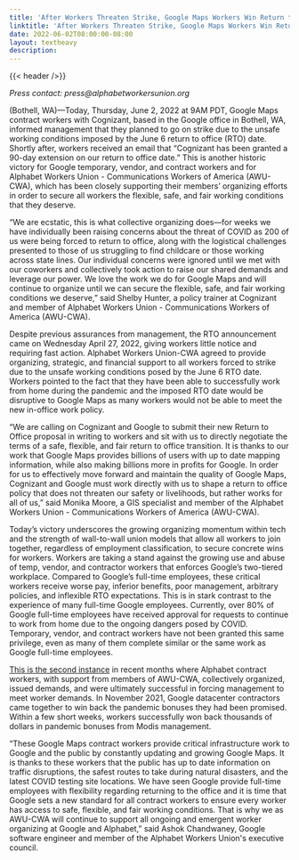```yaml
---
title: 'After Workers Threaten Strike, Google Maps Workers Win Return to Office Extension with Support from AWU-CWA'
linktitle: 'After Workers Threaten Strike, Google Maps Workers Win Return to Office Extension with Support from AWU-CWA'
date: 2022-06-02T08:00:00-08:00
layout: textheavy
description:
---
```


{{< header />}}

_Press contact: press@alphabetworkersunion.org_

(Bothell, WA)—Today, Thursday, June 2, 2022 at 9AM PDT, Google Maps contract workers with Cognizant, based in the Google office in Bothell, WA, informed management that
they planned to go on strike due to the unsafe working conditions imposed by the June 6 return to office (RTO) date. Shortly after, workers received an email
that “Cognizant has been granted a 90-day extension on our return to office date.” This is another historic victory for Google temporary, vendor, and contract workers
and for Alphabet Workers Union - Communications Workers of America (AWU-CWA), which has been closely supporting their members’ organizing efforts in order to secure
all workers the flexible, safe, and fair working conditions that they deserve. 

“We are ecstatic, this is what collective organizing does—for weeks we have individually been raising concerns about the threat of COVID as 200 of us were being forced
to return to office, along with the logistical challenges presented to those of us struggling to find childcare or those working across state lines. Our individual
concerns were ignored until we met with our coworkers and collectively took action to raise our shared demands and leverage our power. We love the work we do for Google
Maps and will continue to organize until we can secure the flexible, safe, and fair working conditions we deserve,” said Shelby Hunter, a policy trainer at Cognizant and
member of Alphabet Workers Union - Communications Workers of America (AWU-CWA). 

Despite previous assurances from management, the RTO announcement came on Wednesday April 27, 2022, giving workers little notice and requiring fast action. Alphabet
Workers Union-CWA agreed to provide organizing, strategic, and financial support to all workers forced to strike due to the unsafe working conditions posed by the
June 6 RTO date. Workers pointed to the fact that they have been able to successfully work from home during the pandemic and the imposed RTO date would be disruptive
to Google Maps as many workers would not be able to meet the new in-office work policy. 

“We are calling on Cognizant and Google to submit their new Return to Office proposal in writing to workers and sit with us to directly negotiate the terms of a
safe, flexible, and fair return to office transition. It is thanks to our work that Google Maps provides billions of users with up to date mapping information, while
also making billions more in profits for Google. In order for us to effectively move forward and maintain the quality of Google Maps, Cognizant and Google must work
directly with us to shape a return to office policy that does not threaten our safety or livelihoods, but rather works for all of us,” said Monika Moore, a GIS
specialist and member of the Alphabet Workers Union - Communications Workers of America (AWU-CWA). 

Today’s victory underscores the growing organizing momentum within tech and the strength of wall-to-wall union models that allow all workers to join together,
regardless of employment classification, to secure concrete wins for workers. Workers are taking a stand against the growing use and abuse of temp, vendor, and
contractor workers that enforces Google’s two-tiered workplace. Compared to Google’s full-time employees, these critical workers receive worse pay, inferior benefits,
poor management, arbitrary policies, and inflexible RTO expectations. This is in stark contrast to the experience of many full-time Google employees. Currently, over
80% of Google full-time employees have received approval for requests to continue to work from home due to the ongoing dangers posed by COVID. Temporary, vendor, and
contract workers have not been granted this same privilege, even as many of them complete similar or the same work as Google full-time employees. 
 
[This is the second instance](https://www.nytimes.com/2021/11/05/technology/google-workers.html) in recent months where Alphabet contract workers, with support from
members of AWU-CWA, collectively organized, issued demands, and were ultimately successful in forcing management to meet worker demands. In November 2021, Google
datacenter contractors came together to win back the pandemic bonuses they had been promised. Within a few short weeks, workers successfully won back thousands of
dollars in pandemic bonuses from Modis management. 

“These Google Maps contract workers provide critical infrastructure work to Google and the public by constantly updating and growing Google Maps. It is thanks to
these workers that the public has up to date information on traffic disruptions, the safest routes to take during natural disasters, and the latest COVID testing
site locations. We have seen Google provide full-time employees with flexibility regarding returning to the office and it is time that Google sets a new standard for
all contract workers to ensure every worker has access to safe, flexible, and fair working conditions. That is why we as AWU-CWA will continue to support all
ongoing and emergent worker organizing at Google and Alphabet,” said Ashok Chandwaney, Google software engineer and member of the Alphabet Workers Union's
executive council.

